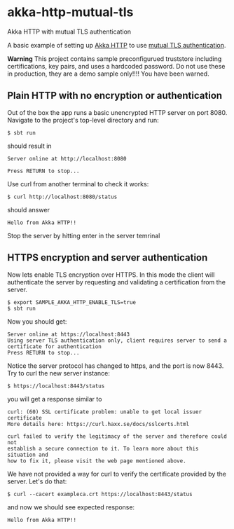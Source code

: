 # akka-http-mutual-tls

Akka HTTP with mutual TLS authentication

A basic example of setting up [Akka HTTP](https://doc.akka.io/docs/akka-http/current/index.html) to use [mutual TLS authentication](https://doc.akka.io/docs/akka-http/current/server-side/server-https-support.html#mutual-authentication).

**Warning** This project contains sample preconfigurued truststore including certifications, key pairs, and uses a hardcoded password. Do not use these in production, they are a demo sample only!!!! You have been warned.

## Plain HTTP with no encryption or authentication

Out of the box the app runs a basic unencrypted HTTP server on port 8080. Navigate to the project's top-level directory and run:
```
$ sbt run
```

should result in 
```
Server online at http://localhost:8080

Press RETURN to stop...
```

Use curl from another terminal to check it works:
```
$ curl http://localhost:8080/status
```

should answer
```
Hello from Akka HTTP!!
```

Stop the server by hitting enter in the server temrinal 

## HTTPS encryption and server authentication

Now lets enable TLS encryption over HTTPS. In this mode the client will authenticate the server by requesting and validating a certification from the server.

```
$ export SAMPLE_AKKA_HTTP_ENABLE_TLS=true
$ sbt run
```

Now you should get:
```
Server online at https://localhost:8443
Using server TLS authentication only, client requires server to send a certificate for authentication
Press RETURN to stop...
```

Notice the server protocol has changed to https, and the port is now 8443. Try to curl the new server instance:
```
$ https://localhost:8443/status
```

you will get a response similar to
```
curl: (60) SSL certificate problem: unable to get local issuer certificate
More details here: https://curl.haxx.se/docs/sslcerts.html

curl failed to verify the legitimacy of the server and therefore could not
establish a secure connection to it. To learn more about this situation and
how to fix it, please visit the web page mentioned above.
```

We have not provided a way for curl to verify the certificate provided by the server. Let's do that:
```
$ curl --cacert exampleca.crt https://localhost:8443/status
```

and now we should see expected response:
```
Hello from Akka HTTP!!
```




